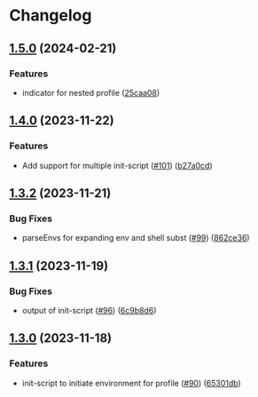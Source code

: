# Changelog

## [1.5.0](https://github.com/sunggun-yu/envp/compare/v1.4.0...v1.5.0) (2024-02-21)


### Features

* indicator for nested profile ([25caa08](https://github.com/sunggun-yu/envp/commit/25caa08cd90917dfcb68a5a5e1041ecb8c900271))

## [1.4.0](https://github.com/sunggun-yu/envp/compare/v1.3.2...v1.4.0) (2023-11-22)


### Features

* Add support for multiple init-script ([#101](https://github.com/sunggun-yu/envp/issues/101)) ([b27a0cd](https://github.com/sunggun-yu/envp/commit/b27a0cd986f1f4e497b64b20fc12f2050855e313))

## [1.3.2](https://github.com/sunggun-yu/envp/compare/v1.3.1...v1.3.2) (2023-11-21)


### Bug Fixes

* parseEnvs for expanding env and shell subst ([#99](https://github.com/sunggun-yu/envp/issues/99)) ([862ce36](https://github.com/sunggun-yu/envp/commit/862ce3666e3c853704da1f45780f63270fbc16df))

## [1.3.1](https://github.com/sunggun-yu/envp/compare/v1.3.0...v1.3.1) (2023-11-19)


### Bug Fixes

* output of init-script ([#96](https://github.com/sunggun-yu/envp/issues/96)) ([6c9b8d6](https://github.com/sunggun-yu/envp/commit/6c9b8d66a01c05a7fcd168500dfc5f1d89e36ac3))

## [1.3.0](https://github.com/sunggun-yu/envp/compare/v1.2.1...v1.3.0) (2023-11-18)


### Features

* init-script to initiate environment for profile ([#90](https://github.com/sunggun-yu/envp/issues/90)) ([65301db](https://github.com/sunggun-yu/envp/commit/65301db02d446b5993bd12e42d3cc1b860124564))
